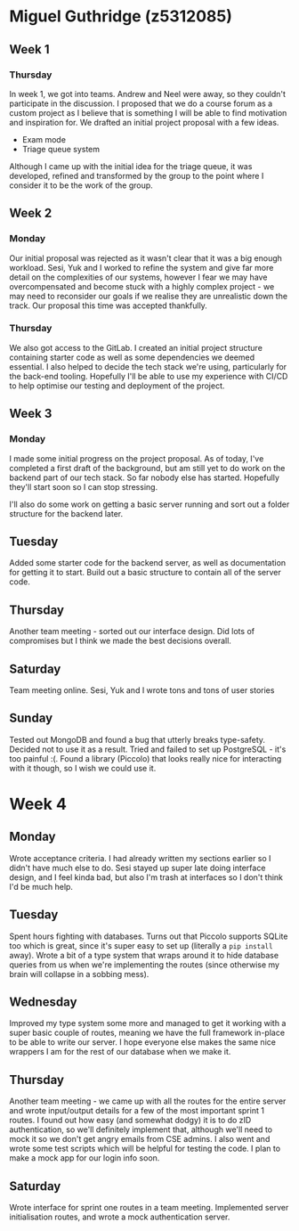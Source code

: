 
# Miguel Guthridge (z5312085)

## Week 1

### Thursday

In week 1, we got into teams. Andrew and Neel were away, so they couldn't
participate in the discussion. I proposed that we do a course forum as a custom
project as I believe that is something I will be able to find motivation and
inspiration for. We drafted an initial project proposal with a few ideas.

* Exam mode
* Triage queue system

Although I came up with the initial idea for the triage queue, it was
developed, refined and transformed by the group to the point where I consider
it to be the work of the group.

## Week 2

### Monday

Our initial proposal was rejected as it wasn't clear that it was a big enough
workload. Sesi, Yuk and I worked to refine the system and give far more detail
on the complexities of our systems, however I fear we may have overcompensated
and become stuck with a highly complex project - we may need to reconsider our
goals if we realise they are unrealistic down the track. Our proposal this time
was accepted thankfully.

### Thursday

We also got access to the GitLab. I created an initial project structure
containing starter code as well as some dependencies we deemed essential. I
also helped to decide the tech stack we're using, particularly for the back-end
tooling. Hopefully I'll be able to use my experience with CI/CD to help
optimise our testing and deployment of the project.

## Week 3

### Monday

I made some initial progress on the project proposal. As of today, I've
completed a first draft of the background, but am still yet to do work on the
backend part of our tech stack. So far nobody else has started. Hopefully
they'll start soon so I can stop stressing.

I'll also do some work on getting a basic server running and sort out a folder
structure for the backend later.

## Tuesday

Added some starter code for the backend server, as well as documentation for
getting it to start. Build out a basic structure to contain all of the server
code.

## Thursday

Another team meeting - sorted out our interface design. Did lots of compromises
but I think we made the best decisions overall.

## Saturday

Team meeting online. Sesi, Yuk and I wrote tons and tons of user stories

## Sunday

Tested out MongoDB and found a bug that utterly breaks type-safety. Decided not
to use it as a result. Tried and failed to set up PostgreSQL - it's too painful
:(. Found a library (Piccolo) that looks really nice for interacting with it
though, so I wish we could use it.

# Week 4

## Monday

Wrote acceptance criteria. I had already written my sections earlier so I
didn't have much else to do. Sesi stayed up super late doing interface design,
and I feel kinda bad, but also I'm trash at interfaces so I don't think I'd be
much help.

## Tuesday

Spent hours fighting with databases. Turns out that Piccolo supports SQLite too
which is great, since it's super easy to set up (literally a `pip install`
away). Wrote a bit of a type system that wraps around it to hide database
queries from us when we're implementing the routes (since otherwise my brain
will collapse in a sobbing mess).

## Wednesday

Improved my type system some more and managed to get it working with a super
basic couple of routes, meaning we have the full framework in-place to be able
to write our server. I hope everyone else makes the same nice wrappers I am for
the rest of our database when we make it.

## Thursday

Another team meeting - we came up with all the routes for the entire server
and wrote input/output details for a few of the most important sprint 1 routes.
I found out how easy (and somewhat dodgy) it is to do zID authentication, so
we'll definitely implement that, although we'll need to mock it so we don't get
angry emails from CSE admins. I also went and wrote some test scripts which
will be helpful for testing the code. I plan to make a mock app for our login
info soon.

## Saturday

Wrote interface for sprint one routes in a team meeting. Implemented server
initialisation routes, and wrote a mock authentication server.
